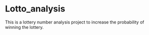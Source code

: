 # Lotto_analysis
This is a lottery number analysis project to increase the probability of winning the lottery.
